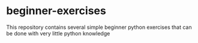# beginner-exercises
This repository contains several simple beginner python exercises that can be done with very little python knowledge
